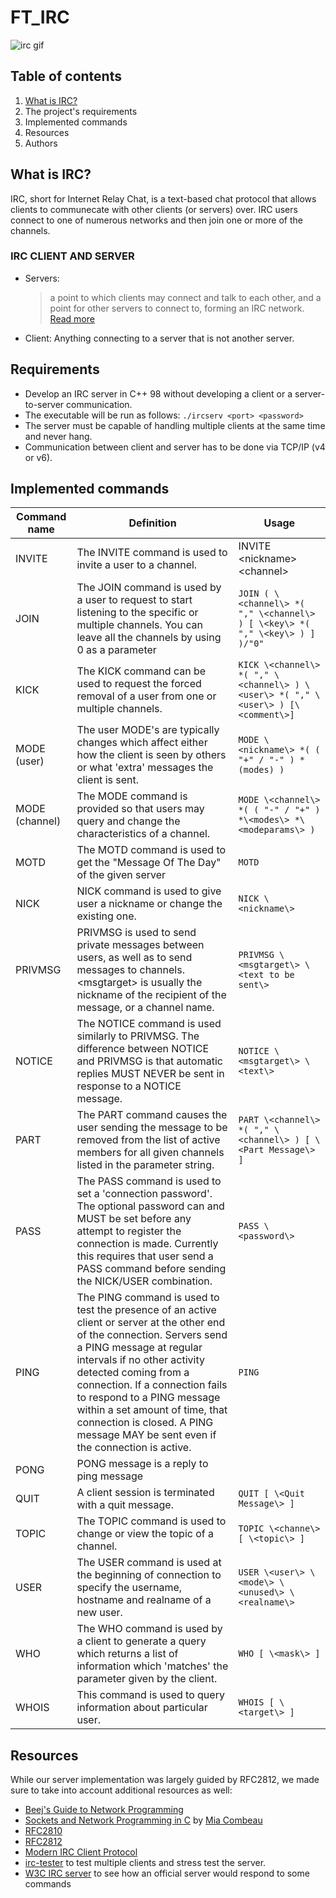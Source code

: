 # FT_IRC
![irc gif](https://github.com/Suigetsu/ft_irc/assets/57911923/35a77d1d-e128-40fe-861b-8e72c647bcc5)

## Table of contents
1. [What is IRC?](https://github.com/Suigetsu/ft_irc?tab=readme-ov-file#what-is-irc)
2. The project's requirements
3. Implemented commands
4. Resources
5. Authors

## What is IRC?
IRC, short for Internet Relay Chat, is a text-based chat protocol that allows clients to communecate with other clients (or servers) over. IRC users connect to one of numerous networks and then join one or more of the channels.
### IRC CLIENT AND SERVER
- Servers:
  > a point to which clients may connect and talk to each other, and a point for other servers to connect to, forming an IRC network. [Read more](https://modern.ircdocs.horse/#servers)
- Client: Anything connecting to a server that is not another server.
## Requirements
* Develop an IRC server in C++ 98 without developing a client or a server-to-server communication.
* The executable will be run as follows: ```./ircserv <port> <password>```
* The server must be capable of handling multiple clients at the same time and never hang.
* Communication between client and server has to be done via TCP/IP (v4 or v6).
## Implemented commands
| Command name | Definition | Usage |
| ------------- | ------------- | ------------- |
| INVITE | The INVITE command is used to invite a user to a channel. | INVITE \<nickname\> \<channel\> |
| JOIN | The JOIN command is used by a user to request to start listening to the specific or multiple channels. You can leave all the channels by using 0 as a parameter | ```JOIN ( \<channel\> *( "," \<channel\> ) [ \<key\> *( "," \<key\> ) ] )/"0"``` |
| KICK | The KICK command can be used to request the forced removal of a user from one or multiple channels. | ```KICK \<channel\> *( "," \<channel\> ) \<user\> *( "," \<user\> ) [\<comment\>]``` |
| MODE (user) | The user MODE's are typically changes which affect either how the client is seen by others or what 'extra' messages the client is sent. | ```MODE \<nickname\> *( ( "+" / "-" ) *(modes) )``` |
| MODE (channel) | The MODE command is provided so that users may query and change the characteristics of a channel. | ```MODE \<channel\> *( ( "-" / "+" ) *\<modes\> *\<modeparams\> )``` |
| MOTD | The MOTD command is used to get the "Message Of The Day" of the given server | ```MOTD``` |
| NICK | NICK command is used to give user a nickname or change the existing one. | ```NICK \<nickname\>``` |
| PRIVMSG | PRIVMSG is used to send private messages between users, as well as to send messages to channels.  \<msgtarget\> is usually the nickname of the recipient of the message, or a channel name. | ```PRIVMSG \<msgtarget\> \<text to be sent\>``` |
| NOTICE | The NOTICE command is used similarly to PRIVMSG. The difference between NOTICE and PRIVMSG is that automatic replies MUST NEVER be sent in response to a NOTICE message. | ```NOTICE \<msgtarget\> \<text\>``` |
| PART | The PART command causes the user sending the message to be removed from the list of active members for all given channels listed in the parameter string. | ```PART \<channel\> *( "," \<channel\> ) [ \<Part Message\> ]``` |
| PASS | The PASS command is used to set a 'connection password'. The optional password can and MUST be set before any attempt to register the connection is made.  Currently this requires that user send a PASS command before sending the NICK/USER combination. | ```PASS \<password\>``` |
| PING | The PING command is used to test the presence of an active client or server at the other end of the connection. Servers send a PING message at regular intervals if no other activity detected coming from a connection. If a connection fails to respond to a PING message within a set amount of time, that connection is closed. A PING message MAY be sent even if the connection is active. | ``` PING ``` |
| PONG | PONG message is a reply to ping message |  |
| QUIT | A client session is terminated with a quit message. | ``` QUIT [ \<Quit Message\> ] ``` |
| TOPIC | The TOPIC command is used to change or view the topic of a channel. | ``` TOPIC \<channe\> [ \<topic\> ] ``` |
| USER | The USER command is used at the beginning of connection to specify the username, hostname and realname of a new user. | ``` USER \<user\> \<mode\> \<unused\> \<realname\> ``` |
| WHO | The WHO command is used by a client to generate a query which returns a list of information which 'matches' the <mask> parameter given by the client. | ``` WHO [ \<mask\> ] ``` |
| WHOIS | This command is used to query information about particular user. | ``` WHOIS [ \<target\> ] ``` |
## Resources
While our server implementation was largely guided by RFC2812, we made sure to take into account additional resources as well:
* [Beej's Guide to Network Programming](https://beej.us/guide/bgnet/html/)
* [Sockets and Network Programming in C](https://www.codequoi.com/en/sockets-and-network-programming-in-c/) by [Mia Combeau](https://www.codequoi.com/en/author/mcombeau/)
* [RFC2810](https://datatracker.ietf.org/doc/html/rfc2810)
* [RFC2812](https://datatracker.ietf.org/doc/html/rfc2812)
* [Modern IRC Client Protocol](https://modern.ircdocs.horse/)
* [irc-tester](https://github.com/bennamrouche/irc-tester) to test multiple clients and stress test the server.
* [W3C IRC server](https://webirc.w3.org/) to see how an official server would respond to some commands
